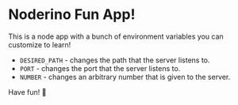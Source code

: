 # Noderino Fun App!

This is a node app with a bunch of environment variables you can customize to learn!

- `DESIRED_PATH` - changes the path that the server listens to. 
- `PORT` - changes the port that the server listens to.
- `NUMBER` - changes an arbitrary number that is given to the server.

Have fun! :rocket: